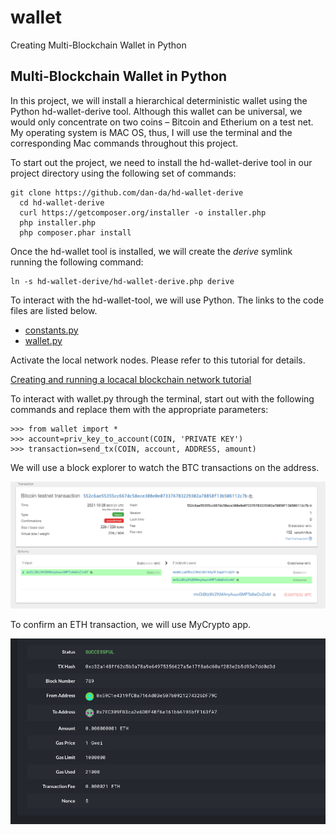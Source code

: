 # wallet
Creating Multi-Blockchain Wallet in Python

## Multi-Blockchain Wallet in Python
In this project, we will install a hierarchical deterministic wallet using the Python hd-wallet-derive tool. Although this wallet can be universal, we would only concentrate on two coins – Bitcoin and Etherium on a test net. My operating system is MAC OS, thus, I will use the terminal and the corresponding Mac commands throughout this project.

To start out the project, we need to install the hd-wallet-derive tool in our project directory using the following set of commands:

```
git clone https://github.com/dan-da/hd-wallet-derive
  cd hd-wallet-derive
  curl https://getcomposer.org/installer -o installer.php
  php installer.php
  php composer.phar install
```

Once the hd-wallet tool is installed, we will create the _derive_ symlink running the following command:

```
ln -s hd-wallet-derive/hd-wallet-derive.php derive
```

To interact with the hd-wallet-tool, we will use Python. The links to the code files are listed below.

* [constants.py](python/constants.py)
* [wallet.py](python/wallet.py)

Activate the local network nodes. Please refer to this tutorial for details.

[Creating and running a locacal blockchain network tutorial](https://github.com/kate-peskova/hurricane-network/blob/main/README.md)


To interact with wallet.py through the terminal, start out with the following commands and replace them with the appropriate parameters:

```
>>> from wallet import *
>>> account=priv_key_to_account(COIN, 'PRIVATE KEY')
>>> transaction=send_tx(COIN, account, ADDRESS, amount)
```

We will use a block explorer to watch the BTC transactions on the address.

![](Screenshots/btc-transaction.png)

To confirm an ETH transaction, we will use MyCrypto app.

![](Screenshots/eth-transaction.png)


